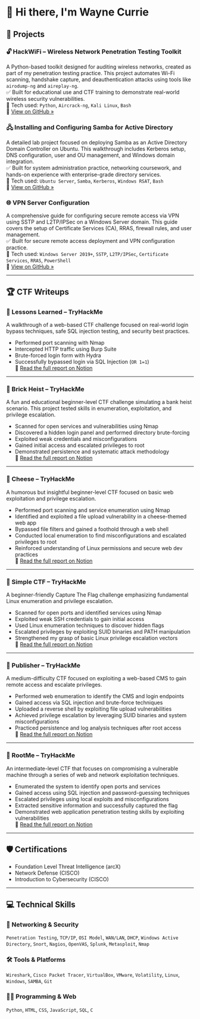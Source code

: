 # 👋 Hi there, I'm Wayne Currie  
## 🧪 Projects

### 🔓 HackWiFi – Wireless Network Penetration Testing Toolkit  
A Python-based toolkit designed for auditing wireless networks, created as part of my penetration testing practice. This project automates Wi-Fi scanning, handshake capture, and deauthentication attacks using tools like `airodump-ng` and `aireplay-ng`.  
✅ Built for educational use and CTF training to demonstrate real-world wireless security vulnerabilities.  
🔧 Tech used: `Python`, `Aircrack-ng`, `Kali Linux`, `Bash`  
📎 [View on GitHub »](https://github.com/whoiscurrie/hackwifi)


### 🖧 Installing and Configuring Samba for Active Directory  
A detailed lab project focused on deploying Samba as an Active Directory Domain Controller on Ubuntu. This walkthrough includes Kerberos setup, DNS configuration, user and OU management, and Windows domain integration.  
✅ Built for system administration practice, networking coursework, and hands-on experience with enterprise-grade directory services.  
🔧 Tech used: `Ubuntu Server`, `Samba`, `Kerberos`, `Windows RSAT`, `Bash`  
📎 [View on GitHub »](https://github.com/whoiscurrie/Installing-and-Configuring-Samba-for-Active-Directory)

### 🌐 VPN Server Configuration  
A comprehensive guide for configuring secure remote access via VPN using SSTP and L2TP/IPSec on a Windows Server domain. This guide covers the setup of Certificate Services (CA), RRAS, firewall rules, and user management.  
✅ Built for secure remote access deployment and VPN configuration practice.  
🔧 Tech used: `Windows Server 2019+`, `SSTP`, `L2TP/IPSec`, `Certificate Services`, `RRAS`, `PowerShell`  
📎 [View on GitHub »](https://github.com/whoiscurrie/vpn-configuration-docs/blob/main/README.md)

---
## 🏆 CTF Writeups
### 🔐 Lessons Learned – TryHackMe  
A walkthrough of a web-based CTF challenge focused on real-world login bypass techniques, safe SQL injection testing, and security best practices.  
- Performed port scanning with Nmap  
- Intercepted HTTP traffic using Burp Suite  
- Brute-forced login form with Hydra  
- Successfully bypassed login via SQL Injection (`OR 1=1`)  
📄 [Read the full report on Notion](https://www.notion.so/Lessons-Learned-THM-79335f2ba80444049df5708523d8f0d2?pvs=4)
---
### 🧱 Brick Heist – TryHackMe  
A fun and educational beginner-level CTF challenge simulating a bank heist scenario. This project tested skills in enumeration, exploitation, and privilege escalation.  
- Scanned for open services and vulnerabilities using Nmap  
- Discovered a hidden login panel and performed directory brute-forcing  
- Exploited weak credentials and misconfigurations  
- Gained initial access and escalated privileges to root  
- Demonstrated persistence and systematic attack methodology  
📄 [Read the full report on Notion](https://www.notion.so/Brick-Heist-THM-11722cd1659c80aead13c91995bb725f?pvs=4)
---
### 🧀 Cheese – TryHackMe  
A humorous but insightful beginner-level CTF focused on basic web exploitation and privilege escalation.  
- Performed port scanning and service enumeration using Nmap  
- Identified and exploited a file upload vulnerability in a cheese-themed web app  
- Bypassed file filters and gained a foothold through a web shell  
- Conducted local enumeration to find misconfigurations and escalated privileges to root  
- Reinforced understanding of Linux permissions and secure web dev practices  
📄 [Read the full report on Notion](https://www.notion.so/Cheese-THM-c288e2bb13f14c4ea90b5b3e35761c01?pvs=4)
---
### 🧨 Simple CTF – TryHackMe  
A beginner-friendly Capture The Flag challenge emphasizing fundamental Linux enumeration and privilege escalation.  
- Scanned for open ports and identified services using Nmap  
- Exploited weak SSH credentials to gain initial access  
- Used Linux enumeration techniques to discover hidden flags  
- Escalated privileges by exploiting SUID binaries and PATH manipulation  
- Strengthened my grasp of basic Linux privilege escalation vectors  
📄 [Read the full report on Notion](https://www.notion.so/Simple-CTF-THM-11822cd1659c80dabb45e92fa7c7a8bd?pvs=4)
---
### 📰 Publisher – TryHackMe  
A medium-difficulty CTF focused on exploiting a web-based CMS to gain remote access and escalate privileges.  
- Performed web enumeration to identify the CMS and login endpoints  
- Gained access via SQL injection and brute-force techniques  
- Uploaded a reverse shell by exploiting file upload vulnerabilities  
- Achieved privilege escalation by leveraging SUID binaries and system misconfigurations  
- Practiced persistence and log analysis techniques after root access  
📄 [Read the full report on Notion](https://www.notion.so/Publisher-THM-11922cd1659c807bbd66d09e3f1ae6d1?pvs=4)
---
### 🧩 RootMe – TryHackMe  
An intermediate-level CTF that focuses on compromising a vulnerable machine through a series of web and network exploitation techniques.  
- Enumerated the system to identify open ports and services  
- Gained access using SQL injection and password-guessing techniques  
- Escalated privileges using local exploits and misconfigurations  
- Extracted sensitive information and successfully captured the flag  
- Demonstrated web application penetration testing skills by exploiting vulnerabilities  
📄 [Read the full report on Notion](https://www.notion.so/RootMe-THM-11a22cd1659c80a48241dd207ff39141?pvs=4)



---

## 🛡️ Certifications  
- Foundation Level Threat Intelligence (arcX)  
- Network Defense (CISCO)  
- Introduction to Cybersecurity (CISCO)

---

## 💻 Technical Skills  

### 🧵 Networking & Security  
`Penetration Testing`, `TCP/IP`, `OSI Model`, `WAN/LAN`, `DHCP`, `Windows Active Directory`, `Snort`, `Nagios`, `OpenVAS`, `Splunk`, `Metasploit`, `Nmap`

### 🛠 Tools & Platforms  
`Wireshark`, `Cisco Packet Tracer`, `VirtualBox`, `VMware`, `Volatility`, `Linux`, `Windows`, `SAMBA`, `Git`

### 🧑‍💻 Programming & Web  
`Python`, `HTML`, `CSS`, `JavaScript`, `SQL`, `C`



